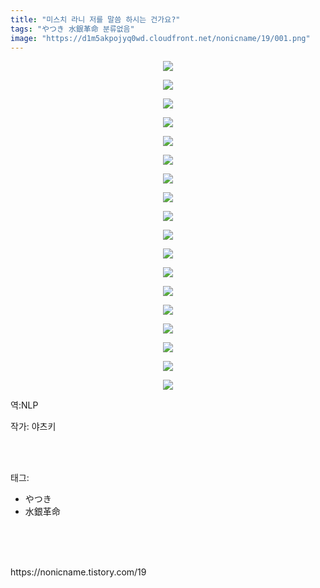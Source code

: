 ```yaml
---
title: "미스치 라니 저를 말씀 하시는 건가요?"
tags: "やつき 水銀革命 분류없음"
image: "https://d1m5akpojyq0wd.cloudfront.net/nonicname/19/001.png"
---
```

<div class="article">
<div class="tt_article_useless_p_margin"><p style="text-align: center; clear: none; float: none;"><img src="{{ site.imgserver6 }}/nonicname/19/001.png"/></p><p style="text-align: center; clear: none; float: none;"><img src="{{ site.imgserver6 }}/nonicname/19/002.png"/></p><p style="text-align: center; clear: none; float: none;"><img src="{{ site.imgserver6 }}/nonicname/19/003.png"/></p><p style="text-align: center; clear: none; float: none;"><img src="{{ site.imgserver6 }}/nonicname/19/004.png"/></p><p style="text-align: center; clear: none; float: none;"><img src="{{ site.imgserver6 }}/nonicname/19/005.png"/></p><p style="text-align: center; clear: none; float: none;"><img src="{{ site.imgserver6 }}/nonicname/19/006.png"/></p><p style="text-align: center; clear: none; float: none;"><img src="{{ site.imgserver6 }}/nonicname/19/007.png"/></p><p style="text-align: center; clear: none; float: none;"><img src="{{ site.imgserver6 }}/nonicname/19/008.png"/></p><p style="text-align: center; clear: none; float: none;"><img src="{{ site.imgserver6 }}/nonicname/19/009.png"/></p><p style="text-align: center; clear: none; float: none;"><img src="{{ site.imgserver6 }}/nonicname/19/010.png"/></p><p style="text-align: center; clear: none; float: none;"><img src="{{ site.imgserver6 }}/nonicname/19/011.png"/></p><p style="text-align: center; clear: none; float: none;"><img src="{{ site.imgserver6 }}/nonicname/19/012.png"/></p><p style="text-align: center; clear: none; float: none;"><img src="{{ site.imgserver6 }}/nonicname/19/013.png"/></p><p style="text-align: center; clear: none; float: none;"><img src="{{ site.imgserver6 }}/nonicname/19/014.png"/></p><p style="text-align: center; clear: none; float: none;"><img src="{{ site.imgserver6 }}/nonicname/19/015.png"/></p><p style="text-align: center; clear: none; float: none;"><img src="{{ site.imgserver6 }}/nonicname/19/016.png"/></p><p style="text-align: center; clear: none; float: none;"><img src="{{ site.imgserver6 }}/nonicname/19/017.png"/></p><p style="text-align: center; clear: none; float: none;"><img src="{{ site.imgserver6 }}/nonicname/19/018.png"/></p><p>역:NLP<br/></p></div>
<p>작가: 야츠키</p><br/>
</div><br/>
<div class="tagTrail">
<p>태그: </p>
<ul>
<li>やつき</li>
<li>水銀革命</li>
</ul>
</div><br/>
<div class="cb_lstcomment">
</div><br/>

<br/>
<p id="refer">https://nonicname.tistory.com/19</p>
<br/>

